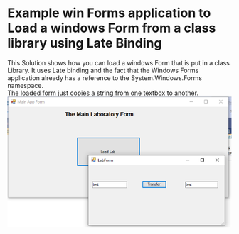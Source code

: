 # Example win Forms application to Load a windows Form from a class library using Late Binding

This Solution shows how you can load a windows Form that is put in a class Library. It uses Late binding 
and the fact that the Windows Forms application already has a reference to the System.Windows.Forms namespace.  
The loaded form just copies a string from one textbox to another.  
![Sample](./images/run.PNG)